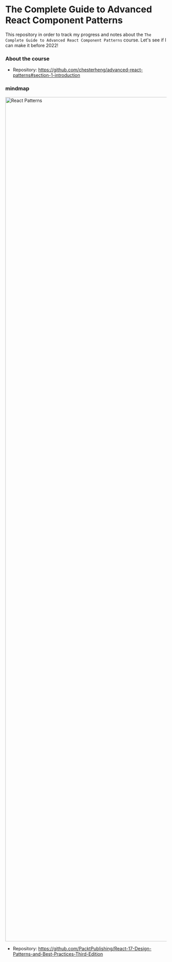 # The Complete Guide to Advanced React Component Patterns

This repository in order to track my progress and notes about the `The Complete Guide to Advanced React Component Patterns` course.
Let's see if I can make it before 2022!

### About the course

- Repository: https://github.com/chesterheng/advanced-react-patterns#section-1-introduction

### mindmap

<img width="2637" alt="React Patterns" src="https://user-images.githubusercontent.com/16135027/205483392-bc91a1a6-50a2-42b1-94e7-056c39ccbba3.png">


- Repository: https://github.com/PacktPublishing/React-17-Design-Patterns-and-Best-Practices-Third-Edition